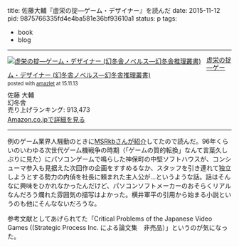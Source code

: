 title: 佐藤大輔『虚栄の掟―ゲーム・デザイナー』を読んだ
date: 2015-11-12
pid: 9875766335fd4e4ba581e36bf93610a1
status: p
tags:
- book
- blog
---

<div class="amazlet-box" style="margin-bottom:0px;"><div class="amazlet-image" style="float:left;margin:0px 12px 1px 0px;"><a href="http://www.amazon.co.jp/exec/obidos/ASIN/4877289208/dotimpact-22/ref=nosim/" name="amazletlink" target="_blank"><img src="http://ecx.images-amazon.com/images/I/51VYPQASC4L._SL160_.jpg" alt="虚栄の掟―ゲーム・デザイナー (幻冬舎ノベルス―幻冬舎推理叢書)" style="border: none;" /></a></div><div class="amazlet-info" style="line-height:120%; margin-bottom: 10px"><div class="amazlet-name" style="margin-bottom:10px;line-height:120%"><a href="http://www.amazon.co.jp/exec/obidos/ASIN/4877289208/dotimpact-22/ref=nosim/" name="amazletlink" target="_blank">虚栄の掟―ゲーム・デザイナー (幻冬舎ノベルス―幻冬舎推理叢書)</a><div class="amazlet-powered-date" style="font-size:80%;margin-top:5px;line-height:120%">posted with <a href="http://www.amazlet.com/" title="amazlet" target="_blank">amazlet</a> at 15.11.13</div></div><div class="amazlet-detail">佐藤 大輔 <br />幻冬舎 <br />売り上げランキング: 913,473<br /></div><div class="amazlet-sub-info" style="float: left;"><div class="amazlet-link" style="margin-top: 5px"><a href="http://www.amazon.co.jp/exec/obidos/ASIN/4877289208/dotimpact-22/ref=nosim/" name="amazletlink" target="_blank">Amazon.co.jpで詳細を見る</a></div></div></div><div class="amazlet-footer" style="clear: left"></div></div>

---- 

例のゲーム業界人騒動のときに[MSRkbさんが紹介][1]してたので読んだ。96年くらいのいわゆる次世代ゲーム機戦争の時期（「ゲームの質的転換」なんて言葉久しぶりに見た）にパソコンゲームで鳴らした神保町の中堅ソフトハウスが、コンシューマ参入も見据えた次回作の企画をすすめるなか、スタッフを引き連れて独立しようとする勢力の内偵を社長に頼まれた主人公が…というような話。話はそんなに興味をひかれなかったんだけど、パソコンソフトメーカーのおそらくリアルなんだろう爛れた雰囲気の描写はよかった。横井軍平の引用から始まる小説というのも他にそんなないだろうな。

参考文献としてあげられてた「Critical Problems of the Japanese Video Games ((Strategic Process Inc. による論文集　非売品）」というのが気になった。

[1]:	https://twitter.com/msrkb/status/656011250774573056